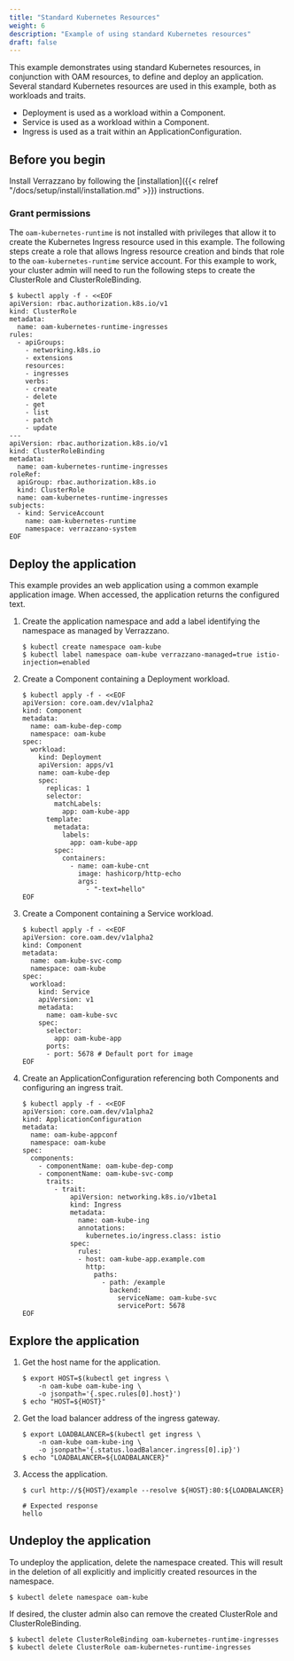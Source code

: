 ```yaml
---
title: "Standard Kubernetes Resources"
weight: 6
description: "Example of using standard Kubernetes resources"
draft: false
---
```



This example demonstrates using standard Kubernetes resources, in conjunction with OAM resources, to define and deploy an application.
Several standard Kubernetes resources are used in this example, both as workloads and traits.  
- Deployment is used as a workload within a Component.
- Service is used as a workload within a Component.
- Ingress is used as a trait within an ApplicationConfiguration.

## Before you begin
Install Verrazzano by following the [installation]({{< relref "/docs/setup/install/installation.md" >}}) instructions.

### Grant permissions
The `oam-kubernetes-runtime` is not installed with privileges that allow it to create the Kubernetes Ingress resource used in this example.
The following steps create a role that allows Ingress resource creation and binds that role to the `oam-kubernetes-runtime` service account.
For this example to work, your cluster admin will need to run the following steps to create the ClusterRole and ClusterRoleBinding.
```
$ kubectl apply -f - <<EOF
apiVersion: rbac.authorization.k8s.io/v1
kind: ClusterRole
metadata:
  name: oam-kubernetes-runtime-ingresses
rules:
  - apiGroups:
    - networking.k8s.io
    - extensions
    resources:
    - ingresses
    verbs:
    - create
    - delete
    - get
    - list
    - patch
    - update
---
apiVersion: rbac.authorization.k8s.io/v1
kind: ClusterRoleBinding
metadata:
  name: oam-kubernetes-runtime-ingresses
roleRef:
  apiGroup: rbac.authorization.k8s.io
  kind: ClusterRole
  name: oam-kubernetes-runtime-ingresses
subjects:
  - kind: ServiceAccount
    name: oam-kubernetes-runtime
    namespace: verrazzano-system
EOF
```

## Deploy the application
This example provides an web application using a common example application image.
When accessed, the application returns the configured text.

1. Create the application namespace and add a label identifying the namespace as managed by Verrazzano.
    ```
    $ kubectl create namespace oam-kube
    $ kubectl label namespace oam-kube verrazzano-managed=true istio-injection=enabled
    ```

1. Create a Component containing a Deployment workload.
    ```
    $ kubectl apply -f - <<EOF
    apiVersion: core.oam.dev/v1alpha2
    kind: Component
    metadata:
      name: oam-kube-dep-comp
      namespace: oam-kube
    spec:
      workload:
        kind: Deployment
        apiVersion: apps/v1
        name: oam-kube-dep
        spec:
          replicas: 1
          selector:
            matchLabels:
              app: oam-kube-app
          template:
            metadata:
              labels:
                app: oam-kube-app
            spec:
              containers:
                - name: oam-kube-cnt
                  image: hashicorp/http-echo
                  args:
                    - "-text=hello"
    EOF
    ```

1. Create a Component containing a Service workload.
    ```
    $ kubectl apply -f - <<EOF
    apiVersion: core.oam.dev/v1alpha2
    kind: Component
    metadata:
      name: oam-kube-svc-comp
      namespace: oam-kube
    spec:
      workload:
        kind: Service
        apiVersion: v1
        metadata:
          name: oam-kube-svc
        spec:
          selector:
            app: oam-kube-app
          ports:
          - port: 5678 # Default port for image
    EOF
    ```

1. Create an ApplicationConfiguration referencing both Components and configuring an ingress trait.
    ```
    $ kubectl apply -f - <<EOF
    apiVersion: core.oam.dev/v1alpha2
    kind: ApplicationConfiguration
    metadata:
      name: oam-kube-appconf
      namespace: oam-kube
    spec:
      components:
        - componentName: oam-kube-dep-comp
        - componentName: oam-kube-svc-comp
          traits:
            - trait:
                apiVersion: networking.k8s.io/v1beta1
                kind: Ingress
                metadata:
                  name: oam-kube-ing
                  annotations:
                    kubernetes.io/ingress.class: istio
                spec:
                  rules:
                  - host: oam-kube-app.example.com
                    http:
                      paths:
                        - path: /example
                          backend:
                            serviceName: oam-kube-svc
                            servicePort: 5678
    EOF
    ```

## Explore the application
1. Get the host name for the application.
   ```
   $ export HOST=$(kubectl get ingress \
       -n oam-kube oam-kube-ing \
       -o jsonpath='{.spec.rules[0].host}')
   $ echo "HOST=${HOST}"
   ```
1. Get the load balancer address of the ingress gateway.
   ```
   $ export LOADBALANCER=$(kubectl get ingress \
       -n oam-kube oam-kube-ing \
       -o jsonpath='{.status.loadBalancer.ingress[0].ip}')
   $ echo "LOADBALANCER=${LOADBALANCER}"
   ```
1. Access the application.
   ```
   $ curl http://${HOST}/example --resolve ${HOST}:80:${LOADBALANCER}

   # Expected response
   hello
    ```

## Undeploy the application
To undeploy the application, delete the namespace created.
This will result in the deletion of all explicitly and implicitly created resources in the namespace.
```
$ kubectl delete namespace oam-kube
```

If desired, the cluster admin also can remove the created ClusterRole and ClusterRoleBinding.
```
$ kubectl delete ClusterRoleBinding oam-kubernetes-runtime-ingresses
$ kubectl delete ClusterRole oam-kubernetes-runtime-ingresses
```

